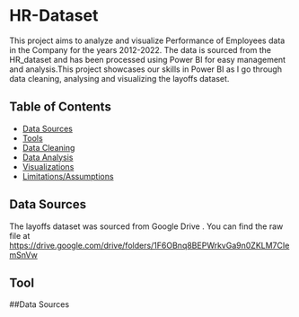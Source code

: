 # HR-Dataset
This project aims to analyze and visualize Performance of Employees data in the Company for the years 2012-2022. The data is sourced from the HR_dataset and has been processed using Power BI for easy management and analysis.This project showcases our skills in Power BI as I go through data cleaning, analysing and visualizing the layoffs dataset.
## Table of Contents

- [Data Sources](#data-sources)
- [Tools](#tools)
- [Data Cleaning](#data-cleaning)
- [Data Analysis](#data-analysis)
- [Visualizations](#visualizations)
- [Limitations/Assumptions](#limitationsassumptions)
  
## Data Sources
The layoffs dataset was sourced from Google Drive . You can find the raw file at https://drive.google.com/drive/folders/1F6OBnq8BEPWrkvGa9n0ZKLM7CIemSnVw

## Tool




##Data Sources 


